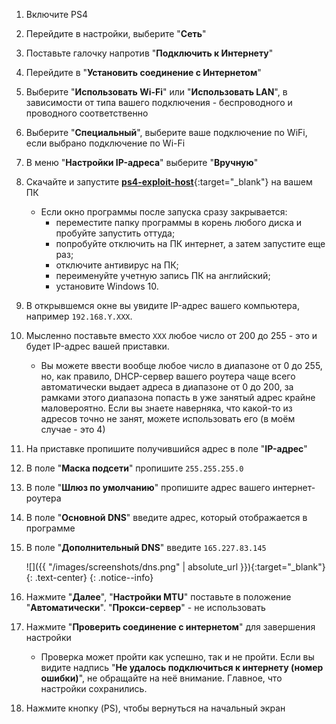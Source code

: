 1. Включите PS4
1. Перейдите в настройки, выберите "**Сеть**"
1. Поставьте галочку напротив "**Подключить к Интернету**"
1. Перейдите в "**Установить соединение с Интернетом**"
1. Выберите "**Использовать Wi-Fi**" или "**Использовать LAN**", в зависимости от типа вашего подключения - беспроводного и проводного соответственно
1. Выберите "**Специальный**", выберите ваше подключение по WiFi, если выбрано подключение по Wi-Fi
1. В меню "**Настройки IP-адреса**" выберите "**Вручную**"
1. Скачайте и запустите [**ps4-exploit-host**](files/ps4-exploit-host.zip){:target="_blank"} 
 на вашем ПК
	* Если окно программы после запуска сразу закрывается:
		* переместите папку программы в корень любого диска и пробуйте запустить оттуда;
		* попробуйте отключить на ПК интернет, а затем запустите еще раз;
		* отключите антивирус на ПК;
		* переименуйте учетную запись ПК на английский;
		* установите Windows 10.
1. В открывшемся окне вы увидите IP-адрес вашего компьютера, например `192.168.Y.XXX`. 
1. Мысленно поставьте вместо `XXX` любое число от 200 до 255 - это и будет IP-адрес вашей приставки. 
	* Вы можете ввести вообще любое число в диапазоне от 0 до 255, но, как правило, DHCP-сервер вашего роутера чаще всего автоматически выдает адреса в диапазоне от 0 до 200, за рамками этого диапазона попасть в уже занятый адрес крайне маловероятно. Если вы знаете наверняка, что какой-то из адресов точно не занят, можете использовать его (в моём случае - это 4)
1. На приставке пропишите получившийся адрес в поле "**IP-адрес**"
1. В поле "**Маска подсети**" пропишите `255.255.255.0`
1. В поле "**Шлюз по умолчанию**" пропишите адрес вашего интернет-роутера
1. В поле "**Основной DNS**" введите адрес, который отображается в программе
1. В поле "**Дополнительный DNS**" введите `165.227.83.145`

	![]({{ "/images/screenshots/dns.png" | absolute_url }}){:target="_blank"}
	{: .text-center}
	{: .notice--info}

1. Нажмите "**Далее**", "**Настройки MTU**" поставьте в положение "**Автоматически**". "**Прокси-сервер**" - не использовать
1. Нажмите "**Проверить соединение с интернетом**" для завершения настройки
	* Проверка может пройти как успешно, так и не пройти. Если вы видите надпись "**Не удалось подключиться к интернету (номер ошибки)**", не обращайте на неё внимание. Главное, что настройки сохранились.
1. Нажмите кнопку (PS), чтобы вернуться на начальный экран

